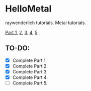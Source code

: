 # HelloMetal
raywenderlich tutorials. Metal tutorials.

[Part 1](https://www.raywenderlich.com/7475-metal-tutorial-getting-started),
[2](https://www.raywenderlich.com/728-metal-tutorial-with-swift-3-part-2-moving-to-3d), 
[3](https://www.raywenderlich.com/719-metal-tutorial-with-swift-3-part-3-adding-texture), 
[4](https://www.raywenderlich.com/714-metal-tutorial-with-swift-3-part-4-lighting),
[5](https://www.raywenderlich.com/976-ios-metal-tutorial-with-swift-part-5-switching-to-metalkit)

## TO-DO:
- [X] Complete Part 1.
- [X] Complete Part 2.
- [X] Complete Part 3.
- [X] Complete Part 4.
- [ ] Complete Part 5.
